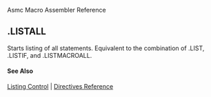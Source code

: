 Asmc Macro Assembler Reference

## .LISTALL

Starts listing of all statements. Equivalent to the combination of .LIST, .LISTIF, and .LISTMACROALL.

#### See Also

[Listing Control](listing-control.md) | [Directives Reference](readme.md)
